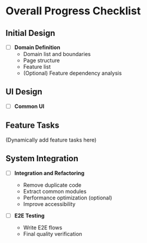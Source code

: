 # Overall Progress Checklist

## Initial Design

- [ ] **Domain Definition**
  - Domain list and boundaries
  - Page structure
  - Feature list
  - (Optional) Feature dependency analysis

## UI Design

- [ ] **Common UI**

## Feature Tasks

(Dynamically add feature tasks here)

## System Integration

- [ ] **Integration and Refactoring**
  - Remove duplicate code
  - Extract common modules
  - Performance optimization (optional)
  - Improve accessibility

- [ ] **E2E Testing**
  - Write E2E flows
  - Final quality verification
